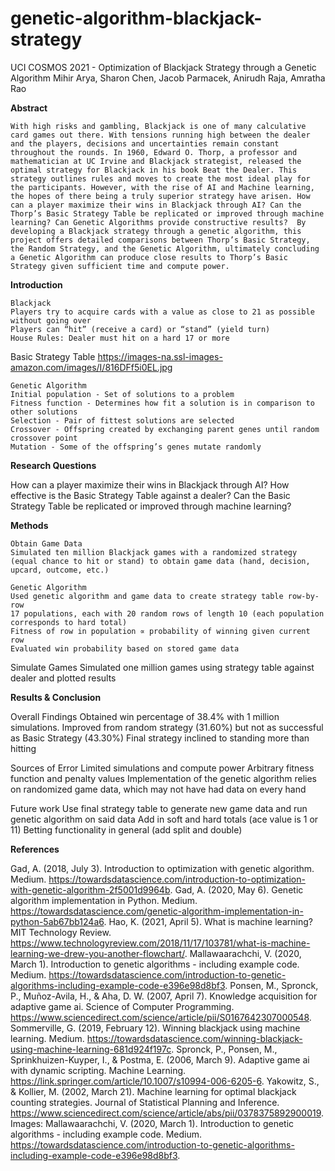# genetic-algorithm-blackjack-strategy
UCI COSMOS 2021 - Optimization of Blackjack Strategy through a Genetic Algorithm
Mihir Arya, Sharon Chen, Jacob Parmacek, Anirudh Raja, Amratha Rao

**Abstract**

	With high risks and gambling, Blackjack is one of many calculative card games out there. With tensions running high between the dealer and the players, decisions and uncertainties remain constant throughout the rounds. In 1960, Edward O. Thorp, a professor and mathematician at UC Irvine and Blackjack strategist, released the optimal strategy for Blackjack in his book Beat the Dealer. This strategy outlines rules and moves to create the most ideal play for the participants. However, with the rise of AI and Machine learning, the hopes of there being a truly superior strategy have arisen. How can a player maximize their wins in Blackjack through AI? Can the Thorp’s Basic Strategy Table be replicated or improved through machine learning? Can Genetic Algorithms provide constructive results?  By developing a Blackjack strategy through a genetic algorithm, this project offers detailed comparisons between Thorp’s Basic Strategy, the Random Strategy, and the Genetic Algorithm, ultimately concluding a Genetic Algorithm can produce close results to Thorp’s Basic Strategy given sufficient time and compute power.



**Introduction**

 	Blackjack
    Players try to acquire cards with a value as close to 21 as possible without going over
    Players can “hit” (receive a card) or “stand” (yield turn)
    House Rules: Dealer must hit on a hard 17 or more

Basic Strategy Table
  https://images-na.ssl-images-amazon.com/images/I/816DFf5i0EL.jpg 

 	Genetic Algorithm
    Initial population - Set of solutions to a problem
    Fitness function - Determines how fit a solution is in comparison to other solutions
    Selection - Pair of fittest solutions are selected 
    Crossover - Offspring created by exchanging parent genes until random crossover point
    Mutation - Some of the offspring’s genes mutate randomly
 


**Research Questions**

  How can a player maximize their wins in Blackjack through AI?
  How effective is the Basic Strategy Table against a dealer? 
  Can the Basic Strategy Table be replicated or improved through machine learning?



**Methods**

 	Obtain Game Data
    Simulated ten million Blackjack games with a randomized strategy (equal chance to hit or stand) to obtain game data (hand, decision, upcard, outcome, etc.)

 	Genetic Algorithm
    Used genetic algorithm and game data to create strategy table row-by-row 
    17 populations, each with 20 random rows of length 10 (each population corresponds to hard total)
    Fitness of row in population ∝ probability of winning given current row 
    Evaluated win probability based on stored game data

  Simulate Games
    Simulated one million games using strategy table against dealer and plotted results


**Results & Conclusion**

  Overall Findings
    Obtained win percentage of 38.4% with 1 million simulations.
    Improved from random strategy (31.60%) but not as successful as Basic Strategy (43.30%)
    Final strategy inclined to standing more than hitting
    
  Sources of Error
    Limited simulations and compute power
    Arbitrary fitness function and penalty values
    Implementation of the genetic algorithm relies on randomized game data, which may not have had data on every hand
    
  Future work
    Use final strategy table to generate new game data and run genetic algorithm on said data
    Add in soft and hard totals (ace value is 1 or 11)
    Betting functionality in general (add split and double)
    
   
   
**References**

  Gad, A. (2018, July 3). Introduction to optimization with genetic algorithm. Medium. https://towardsdatascience.com/introduction-to-optimization-with-genetic-algorithm-2f5001d9964b.
  Gad, A. (2020, May 6). Genetic algorithm implementation in Python. Medium. https://towardsdatascience.com/genetic-algorithm-implementation-in-python-5ab67bb124a6.
  Hao, K. (2021, April 5). What is machine learning? MIT Technology Review. https://www.technologyreview.com/2018/11/17/103781/what-is-machine-learning-we-drew-you-another-flowchart/.
  Mallawaarachchi, V. (2020, March 1). Introduction to genetic algorithms - including example code. Medium. https://towardsdatascience.com/introduction-to-genetic-algorithms-including-example-code-e396e98d8bf3.
  Ponsen, M., Spronck, P., Muñoz-Avila, H., & Aha, D. W. (2007, April 7). Knowledge acquisition for adaptive game ai. Science of Computer Programming. https://www.sciencedirect.com/science/article/pii/S0167642307000548.
  Sommerville, G. (2019, February 12). Winning blackjack using machine learning. Medium. https://towardsdatascience.com/winning-blackjack-using-machine-learning-681d924f197c.
  Spronck, P., Ponsen, M., Sprinkhuizen-Kuyper, I., & Postma, E. (2006, March 9). Adaptive game ai with dynamic scripting. Machine Learning. https://link.springer.com/article/10.1007/s10994-006-6205-6.
  Yakowitz, S., & Kollier, M. (2002, March 21). Machine learning for optimal blackjack counting strategies. Journal of Statistical Planning and Inference. https://www.sciencedirect.com/science/article/abs/pii/0378375892900019. 
  Images: Mallawaarachchi, V. (2020, March 1). Introduction to genetic algorithms - including example code. Medium. https://towardsdatascience.com/introduction-to-genetic-algorithms-including-example-code-e396e98d8bf3.


